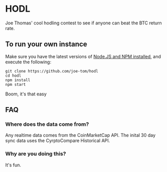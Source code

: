 # HODL

Joe Thomas' cool hodling contest to see if anyone can beat the BTC return rate.

## To run your own instance
Make sure you have the latest versions of [Node.JS and NPM installed](https://nodejs.org/en/download/), and execute the following:

```
git clone https://github.com/joe-tom/hodl
cd hodl
npm install
npm start
```

Boom, it's that easy

## FAQ
### Where does the data come from?
Any realtime data comes from the CoinMarketCap API. The inital 30 day sync data uses the CyrptoCompare Historical API.
### Why are you doing this?
It's fun.
